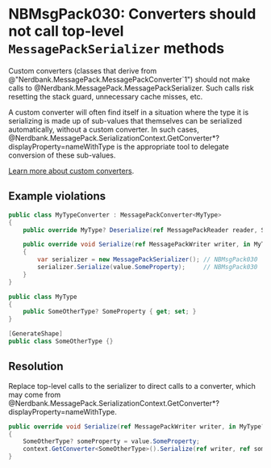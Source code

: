 # NBMsgPack030: Converters should not call top-level `MessagePackSerializer` methods

Custom converters (classes that derive from @"Nerdbank.MessagePack.MessagePackConverter`1") should not make calls to @Nerdbank.MessagePack.MessagePackSerializer.
Such calls risk resetting the stack guard, unnecessary cache misses, etc.

A custom converter will often find itself in a situation where the type it is serializing is made up of sub-values that themselves can be serialized automatically, without a custom converter.
In such cases, @Nerdbank.MessagePack.SerializationContext.GetConverter*?displayProperty=nameWithType is the appropriate tool to delegate conversion of these sub-values.

[Learn more about custom converters](../docs/custom-converters.md).

## Example violations

```cs
public class MyTypeConverter : MessagePackConverter<MyType>
{
    public override MyType? Deserialize(ref MessagePackReader reader, SerializationContext context) => throw new System.NotImplementedException();

    public override void Serialize(ref MessagePackWriter writer, in MyType? value, SerializationContext context)
    {
        var serializer = new MessagePackSerializer(); // NBMsgPack030
        serializer.Serialize(value.SomeProperty);     // NBMsgPack030
    }
}

public class MyType
{
    public SomeOtherType? SomeProperty { get; set; }
}

[GenerateShape]
public class SomeOtherType {}
```

## Resolution

Replace top-level calls to the serializer to direct calls to a converter, which may come from @Nerdbank.MessagePack.SerializationContext.GetConverter*?displayProperty=nameWithType.

```cs
public override void Serialize(ref MessagePackWriter writer, in MyType? value, SerializationContext context)
{
    SomeOtherType? someProperty = value.SomeProperty;
    context.GetConverter<SomeOtherType>().Serialize(ref writer, ref someProperty, context);
}
```
